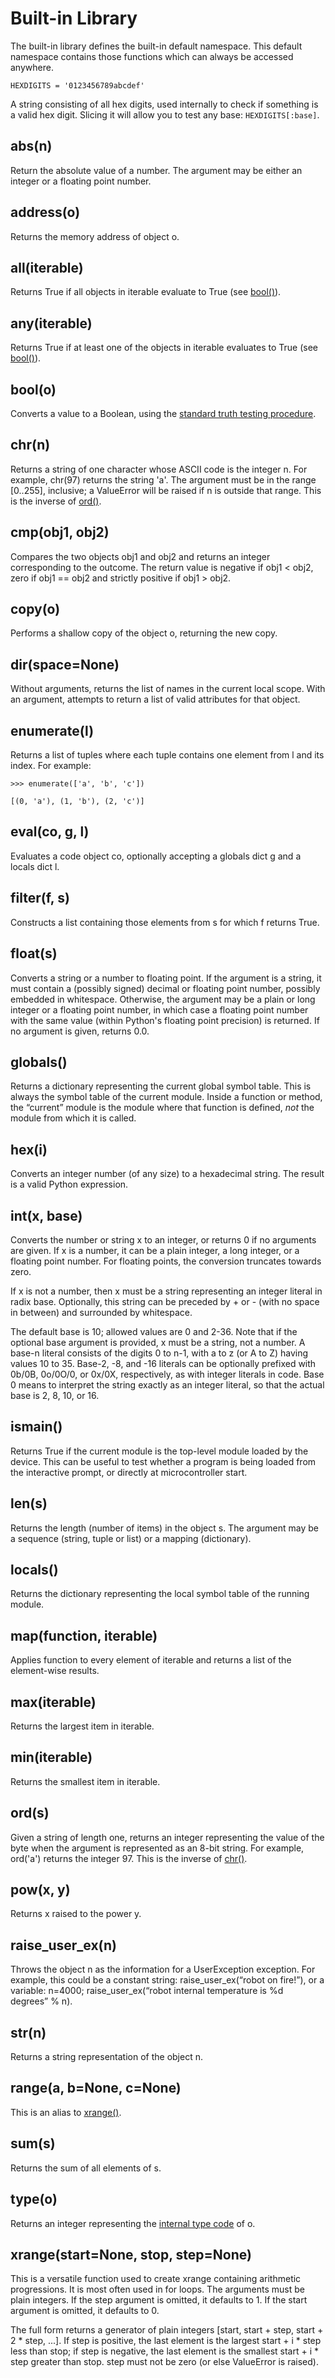 # Built-in Library

The built-in library defines the built-in default namespace. This default namespace contains those functions which can always be accessed anywhere.

```
HEXDIGITS = '0123456789abcdef'
```

A string consisting of all hex digits, used internally to check if something is a valid hex digit. Slicing it will allow you to test any base: ```HEXDIGITS[:base]```.

abs(n)
------

Return the absolute value of a number. The argument may be either an integer or a floating point number.

address(o)
----------

Returns the memory address of object o.

all(iterable)
-------------

Returns True if all objects in iterable evaluate to True (see [bool()](#boolo)).

any(iterable)
-------------

Returns True if at least one of the objects in iterable evaluates to True (see [bool()](#boolo)).

bool(o)
-------

Converts a value to a Boolean, using the [standard truth testing procedure](http://docs.python.org/2.7/library/stdtypes.html#truth).

chr(n)
------

Returns a string of one character whose ASCII code is the integer n. For example, chr(97) returns the string 'a'. The argument must be in the range \[0..255\], inclusive; a ValueError will be raised if n is outside that range. This is the inverse of [ord()](#ords).

cmp(obj1, obj2)
---------------

Compares the two objects obj1 and obj2 and returns an integer corresponding to the outcome. The return value is negative if obj1 &lt; obj2, zero if obj1 == obj2 and strictly positive if obj1 &gt; obj2.

copy(o)
-------

Performs a shallow copy of the object o, returning the new copy.

dir(space=None)
---------------

Without arguments, returns the list of names in the current local scope. With an argument, attempts to return a list of valid attributes for that object.

enumerate(l)
------------

Returns a list of tuples where each tuple contains one element from l and its index. For example:

```
>>> enumerate(['a', 'b', 'c'])

[(0, 'a'), (1, 'b'), (2, 'c')]
```

eval(co, g, l)
--------------

Evaluates a code object co, optionally accepting a globals dict g and a locals dict l.

filter(f, s)
------------

Constructs a list containing those elements from s for which f returns True.

float(s)
--------

Converts a string or a number to floating point. If the argument is a string, it must contain a (possibly signed) decimal or floating point number, possibly embedded in whitespace. Otherwise, the argument may be a plain or long integer or a floating point number, in which case a floating point number with the same value (within Python's floating point precision) is returned. If no argument is given, returns 0.0.

globals()
---------

Returns a dictionary representing the current global symbol table. This is always the symbol table of the current module. Inside a function or method, the “current” module is the module where that function is defined, *not* the module from which it is called.

hex(i)
------

Converts an integer number (of any size) to a hexadecimal string. The result is a valid Python expression.

int(x, base)
------------

Converts the number or string x to an integer, or returns 0 if no arguments are given. If x is a number, it can be a plain integer, a long integer, or a floating point number. For floating points, the conversion truncates towards zero.

If x is not a number, then x must be a string representing an integer literal in radix base. Optionally, this string can be preceded by + or - (with no space in between) and surrounded by whitespace.

The default base is 10; allowed values are 0 and 2-36. Note that if the optional base argument is provided, x must be a string, not a number. A base-n literal consists of the digits 0 to n-1, with a to z (or A to Z) having values 10 to 35. Base-2, -8, and -16 literals can be optionally prefixed with 0b/0B, 0o/0O/0, or 0x/0X, respectively, as with integer literals in code. Base 0 means to interpret the string exactly as an integer literal, so that the actual base is 2, 8, 10, or 16.

ismain()
--------

Returns True if the current module is the top-level module loaded by the device. This can be useful to test whether a program is being loaded from the interactive prompt, or directly at microcontroller start.

len(s)
------

Returns the length (number of items) in the object s. The argument may be a sequence (string, tuple or list) or a mapping (dictionary).

locals()
--------

Returns the dictionary representing the local symbol table of the running module.

map(function, iterable)
-----------------------

Applies function to every element of iterable and returns a list of the element-wise results.

max(iterable)
-------------

Returns the largest item in iterable.

min(iterable)
-------------

Returns the smallest item in iterable.

ord(s)
------

Given a string of length one, returns an integer representing the value of the byte when the argument is represented as an 8-bit string. For example, ord('a') returns the integer 97. This is the inverse of [chr()](#chrn).

pow(x, y)
---------

Returns x raised to the power y.

raise_user_ex(n)
------------------

Throws the object n as the information for a UserException exception. For example, this could be a constant string: raise_user_ex(“robot on fire!”), or a variable: n=4000; raise_user_ex(“robot internal temperature is %d degrees” % n).

str(n)
------

Returns a string representation of the object n.

range(a, b=None, c=None)
------------------------

This is an alias to [xrange()](#xrange).

sum(s)
------

Returns the sum of all elements of s.

type(o)
-------

Returns an integer representing the [internal type code](Types "wikilink") of o.

xrange(start=None, stop, step=None)
-----------------------------------

This is a versatile function used to create xrange containing arithmetic progressions. It is most often used in for loops. The arguments must be plain integers. If the step argument is omitted, it defaults to 1. If the start argument is omitted, it defaults to 0.

The full form returns a generator of plain integers \[start, start + step, start + 2 \* step, ...\]. If step is positive, the last element is the largest start + i \* step less than stop; if step is negative, the last element is the smallest start + i \* step greater than stop. step must not be zero (or else ValueError is raised).